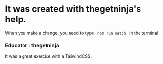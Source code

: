 # It was created with thegetninja's help.
When you make a change, you need to type <code> npm run watch </code> in the terminal
### Educator : thegetninja
 It was a great exercise with a TailwindCSS. 